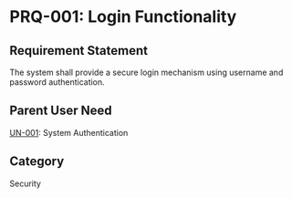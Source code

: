 # PRQ-001: Login Functionality

## Requirement Statement
The system shall provide a secure login mechanism using username and password authentication.

## Parent User Need
[UN-001](../user_needs/UN-001.md): System Authentication

## Category
Security